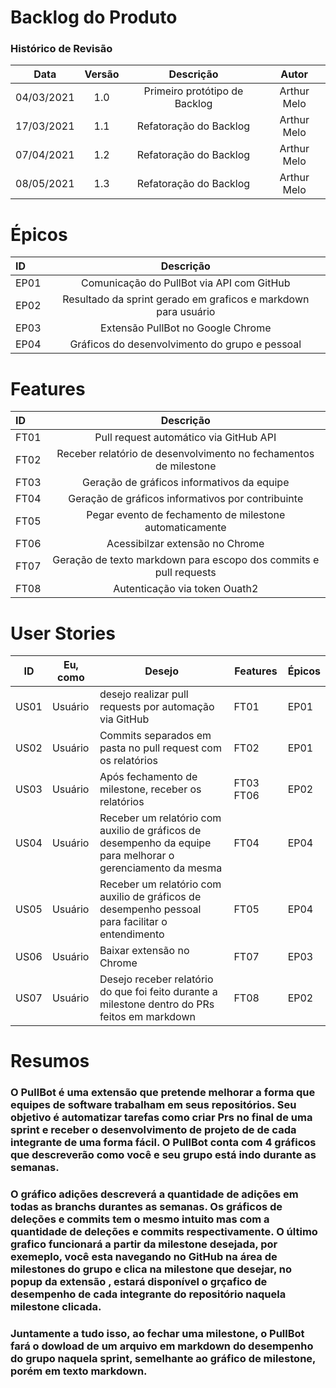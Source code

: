 # Backlog do Produto

### Histórico de Revisão
| Data | Versão | Descrição | Autor |  
| :--: | :--:   | :--:      |  :--:  | 
| 04/03/2021 | 1.0 | Primeiro protótipo de Backlog| Arthur Melo
| 17/03/2021 | 1.1 | Refatoração do Backlog| Arthur Melo
| 07/04/2021 | 1.2 | Refatoração do Backlog| Arthur Melo
| 08/05/2021 | 1.3 | Refatoração do Backlog| Arthur Melo

# Épicos 
| ID | Descrição |
| :---        |    :----:   |       
| EP01 | Comunicação do PullBot via API com GitHub|
| EP02 | Resultado da sprint gerado em graficos e markdown para usuário |
| EP03 | Extensão PullBot no Google Chrome |
| EP04 | Gráficos do desenvolvimento do grupo e pessoal  |
 
# Features
| ID      | Descrição | 
| :---        |    :----:   |       
| FT01 | Pull request automático via GitHub API    |
| FT02 | Receber relatório de desenvolvimento no fechamentos de milestone  |  
| FT03 | Geração de gráficos informativos da equipe|
| FT04 | Geração de gráficos informativos por contribuinte|
| FT05 | Pegar evento de fechamento de milestone automaticamente|
| FT06 | Acessibilzar extensão no Chrome|
| FT07 | Geração de texto markdown para escopo dos commits e pull requests   |
| FT08 | Autenticação via token Ouath2  |


# User Stories 
| ID | Eu, como | Desejo | Features | Épicos |
--| -- | -- | -- |  -- | 
| US01 | Usuário | desejo realizar pull requests por automação via GitHub |    FT01 | EP01|
| US02 | Usuário | Commits separados em pasta no pull request com os relatórios | FT02 |  EP01 |
| US03 | Usuário | Após fechamento de milestone, receber os relatórios | FT03 FT06  |  EP02|
| US04 | Usuário  | Receber um relatório com auxilio de gráficos de desempenho da equipe para melhorar o gerenciamento da mesma | FT04 | EP04 |
| US05 | Usuário | Receber um relatório com auxilio de gráficos de desempenho pessoal para facilitar o entendimento  | FT05 | EP04|
| US06 | Usuário | Baixar extensão no Chrome  | FT07 |  EP03|
| US07 | Usuário | Desejo receber relatório do que foi feito durante a milestone dentro do PRs feitos em markdown| FT08 | EP02

# Resumos 

### O PullBot é uma extensão que pretende melhorar a forma que equipes de software trabalham em seus repositórios. Seu objetivo é automatizar tarefas como criar Prs no final de uma sprint e receber o desenvolvimento de projeto de de cada integrante de uma forma fácil. O PullBot conta com 4 gráficos que descreverão como você e seu grupo está indo durante as semanas.
###  O gráfico adições descreverá a quantidade de adições em todas as branchs durantes as semanas. Os gráficos de deleções e commits tem o mesmo intuito mas com a quantidade de deleções e commits respectivamente. O último grafico funcionará a partir da milestone desejada, por exemeplo, você esta navegando no GitHub na área de milestones do grupo e clica na milestone que desejar, no popup da extensão , estará disponível o grçafico de desempenho de cada integrante do repositório naquela milestone clicada.
### Juntamente a tudo isso, ao fechar uma milestone, o PullBot fará o dowload de um arquivo em markdown do desempenho do grupo naquela sprint, semelhante ao gráfico de milestone, porém em texto markdown.



